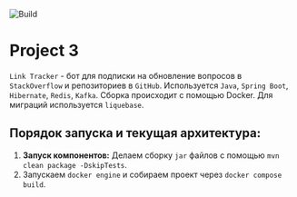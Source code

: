 ![Build](https://github.com/central-university-dev/backend-academy-2025-spring-template/actions/workflows/build.yaml/badge.svg)

# Project 3 
`Link Tracker` - бот для подписки на обновление вопросов в `StackOverflow` и репозиториев в `GitHub`. Используется `Java`, `Spring Boot`, `Hibernate`, `Redis`, `Kafka`. Сборка происходит с помощью Docker. Для миграций используется `liquebase`.

## Порядок запуска и текущая архитектура:

1. **Запуск компонентов:** Делаем сборку `jar` файлов с помощью `mvn clean package -DskipTests`. 
2. Запускаем `docker engine` и собираем проект через `docker compose build`.






